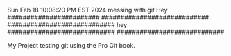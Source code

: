 Sun Feb 18 10:08:20 PM EST 2024
messing with git
Hey ########################
############################
############################
hey
############################
############################

My Project
testing git using the Pro Git book.

